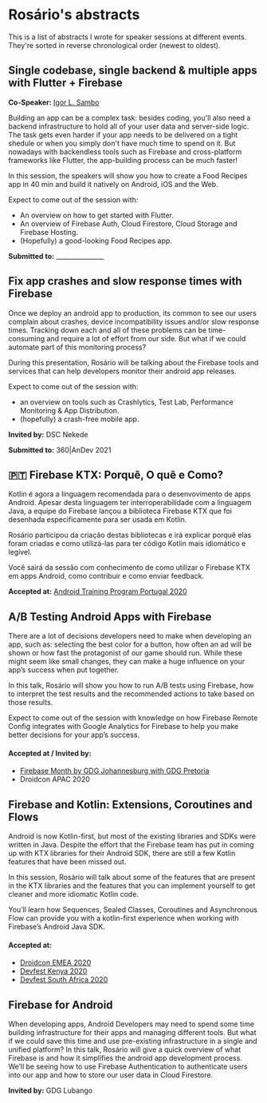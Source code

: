 # Rosário's abstracts

This is a list of abstracts I wrote for speaker sessions at different events. They're sorted in reverse chronological order (newest to oldest).

<!-- TEMPLATE
## Talk title

The talk description goes here

#### Accepted at / Invited by:
- Event 1
- Event 2

**Invited by:** Event name
-->

## Single codebase, single backend & multiple apps with Flutter + Firebase

**Co-Speaker:** [Igor L. Sambo](https://github.com/LSambo02)

Building an app can be a complex task: besides coding, you'll also need a backend infrastructure to hold all of your user data and server-side logic. The task gets even harder if your app needs to be delivered on a tight shedule or when you simply don't have much time to spend on it.
But nowadays with backendless tools such as Firebase and cross-platform frameworks like Flutter, the app-building process can be much faster!

In this session, the speakers will show you how to create a Food Recipes app in 40 min and build it natively on Android, iOS and the Web.

Expect to come out of the session with:
- An overview on how to get started with Flutter.
- An overview of Firebase Auth, Cloud Firestore, Cloud Storage and Firebase Hosting.
- (Hopefully) a good-looking Food Recipes app.

**Submitted to:** _______________

## Fix app crashes and slow response times with Firebase

Once we deploy an android app to production, its common to see our users complain about crashes, device incompatibility issues and/or slow response times. Tracking down each and all of these problems can be time-consuming and require a lot of effort from our side. But what if we could automate part of this monitoring process?

During this presentation, Rosário will be talking about the Firebase tools and services that can help developers monitor their android app releases.

Expect to come out of the session with:
- an overview on tools such as Crashlytics, Test Lab, Performance Monitoring & App Distribution.
- (hopefully) a crash-free mobile app.


**Invited by:** DSC Nekede

**Submitted to:** 360|AnDev 2021

## :portugal: Firebase KTX: Porquê, O quê e Como?

Kotlin é agora a linguagem recomendada para o desenvovimento de apps Android. Apesar desta linguagem ter interroperabilidade com a linguagem Java, a equipe do Firebase lançou a biblioteca Firebase KTX que foi desenhada especificamente para ser usada em Kotlin.

Rosário participou da criação destas bibliotecas e irá explicar porquê elas foram criadas e como utilizá-las para ter código Kotlin mais idiomático e legível.

Você sairá da sessão com conhecimento de como utilizar o Firebase KTX em apps Android, como contribuir e como enviar feedback.

**Accepted at:** [Android Training Program Portugal 2020](https://events.withgoogle.com/atp2020/)

## A/B Testing Android Apps with Firebase

There are a lot of decisions developers need to make when developing an app, such as: selecting the best color for a button, how often an ad will be shown or how fast the protagonist of our game should run. While these might seem like small changes, they can make a huge influence on your app’s success when put together.

In this talk, Rosário will show you how to run A/B tests using Firebase, how to interpret the test results and the recommended actions to take based on those results.

Expect to come out of the session with knowledge on how Firebase Remote Config integrates with Google Analytics for Firebase to help you make better decisions for your app’s success.


#### Accepted at / Invited by:
- [Firebase Month by GDG Johannesburg with GDG Pretoria](https://www.youtube.com/watch?v=FB4xPBItgDg)
- Droidcon APAC 2020

## Firebase and Kotlin: Extensions, Coroutines and Flows

Android is now Kotlin-first, but most of the existing libraries and SDKs were written in Java.
Despite the effort that the Firebase team has put in coming up with KTX libraries for their Android SDK, there are still a few Kotlin features that have been missed out.

In this session, Rosário will talk about some of the features that are present in the KTX libraries and the features that you can implement yourself to get cleaner and more idiomatic  Kotlin code.

You’ll learn how Sequences, Sealed Classes, Coroutines and Asynchronous Flow can provide you with a kotlin-first experience when working with Firebase’s Android Java SDK.


#### Accepted at:
- [Droidcon EMEA 2020](https://www.droidcon.com/media-detail?video=470318955)
- [Devfest Kenya 2020](https://www.youtube.com/watch?v=2ETXiioIVUw)
- [Devfest South Africa 2020](https://gdg.community.dev/events/details/google-gdg-johannesburg-presents-gdg-south-africa-devfest-2020/#/)


## Firebase for Android

When developing apps, Android Developers may need to spend some time building infrastructure for their apps and managing different tools. But what if we could save this time and use pre-existing infrastructure in a single and unified platform?
In this talk, Rosário will give a quick overview of what Firebase is and how it simplifies the android app development process.
We’ll be seeing how to use Firebase Authentication to authenticate users into our app and how to store our user data in Cloud Firestore.

**Invited by:** GDG Lubango
